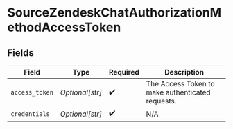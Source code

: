 # SourceZendeskChatAuthorizationMethodAccessToken


## Fields

| Field                                            | Type                                             | Required                                         | Description                                      |
| ------------------------------------------------ | ------------------------------------------------ | ------------------------------------------------ | ------------------------------------------------ |
| `access_token`                                   | *Optional[str]*                                  | :heavy_check_mark:                               | The Access Token to make authenticated requests. |
| `credentials`                                    | *Optional[str]*                                  | :heavy_check_mark:                               | N/A                                              |